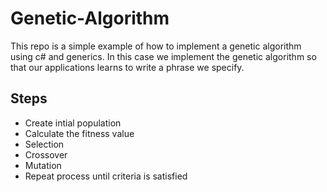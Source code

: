 # Genetic-Algorithm
This repo is a simple example of how to implement a genetic algorithm using c# and generics. In this case we implement the genetic algorithm so that our applications learns to 
write a phrase we specify.

## Steps
- Create intial population
- Calculate the fitness value
- Selection
- Crossover
- Mutation
- Repeat process until criteria is satisfied
